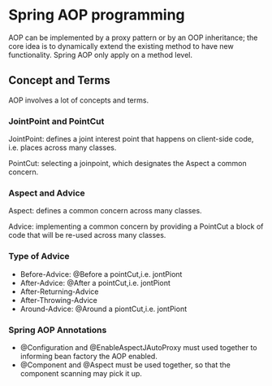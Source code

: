 # Spring AOP programming

AOP can be implemented by a proxy pattern or by an OOP inheritance; the core idea is to dynamically extend the existing method to have new functionality. Spring AOP only apply on a method level.

## Concept and Terms
AOP involves a lot of concepts and terms.

### JointPoint and PointCut
JointPoint: defines a joint interest point that happens on client-side code, i.e. places across many classes. 

PointCut: selecting a joinpoint, which designates the Aspect a common concern.

### Aspect and Advice
Aspect: defines a common concern across many classes. 

Advice: implementing a common concern by providing a PointCut a block of code that will be re-used across many classes.

### Type of Advice
* Before-Advice: @Before a pointCut,i.e. jontPiont
* After-Advice: @After a pointCut,i.e. jontPiont
* After-Returning-Advice
* After-Throwing-Advice
* Around-Advice: @Around a piontCut,i.e. jontPiont

### Spring AOP Annotations

* @Configuration and @EnableAspectJAutoProxy must used together to informing bean factory the AOP enabled. 
* @Component and @Aspect must be used together, so that the component scanning may pick it up.


